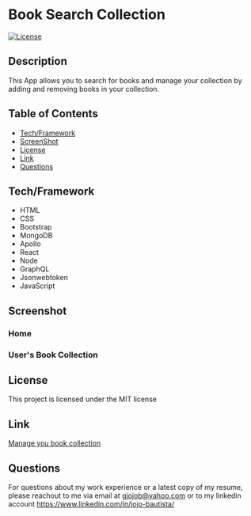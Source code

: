 # Book Search Collection

[![License](https://img.shields.io/badge/License-MIT-brightgreen.svg)](https://opensource.org/licenses/MIT)

## Description
This App allows you to search for books and manage your collection by adding and removing books in your collection.

## Table of Contents
* [Tech/Framework](#tech) 
* [ScreenShot](#screenshot) 
* [License](#license)
* [Link](#link) 
* [Questions](#questions)

## Tech/Framework <a id="tech"></a>
* HTML
* CSS
* Bootstrap
* MongoDB
* Apollo
* React
* Node
* GraphQL
* Jsonwebtoken
* JavaScript

## Screenshot <a id="screenshot"></a>

### Home 

### User's Book Collection


## License <a id="license"></a>
This project is licensed under the MIT license

## Link <a id="link"></a>
[Manage you book collection](https://book-search-collection.herokuapp.com/)

## Questions <a id="questions"></a>
For questions about my work experience or a latest copy of my resume, please reachout to me via email at gjojob@yahoo.com or to my linkedin account https://www.linkedin.com/in/jojo-bautista/